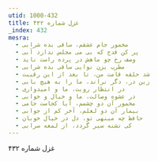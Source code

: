```yaml
---
utid: 1000-432
title: غزل شماره ۴۳۲
_index: 432
mesra:
  - مخمور جام عشقم، ساقی بده شرابی
  - پر کن قدح که بی می مجلس ندارد آبی
  - وصف رخ چو ماهش در پرده راست ناید
  - مطرب بزن نوایی ساقی بده شرابی
  - شد حلقه قامت من، تا بعد از این رقیبت
  - زین در، دگر نراند، ما را به هیچ بابی
  - در انتظار رویت، ما و امیدواری
  - در عشوه وصالت، ما و خیال و خوابی
  - مخمور آن دو چشمم، آیا کجاست جامی
  - بیمار آن دو لعلم، آخر کم از جوابی
  - حافظ چه مینهی تو، دل در خیال خوبان
  - کی تشنه سیر گردد، از لمعه سرابی
---
```

غزل شماره ۴۳۲
